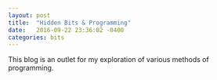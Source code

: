```yaml
---
layout: post
title:  "Hidden Bits & Programming"
date:   2016-09-22 23:36:02 -0400
categories: bits
---
```


This blog is an outlet for my exploration of various methods of programming.